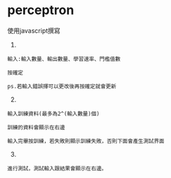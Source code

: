 # perceptron
使用javascript撰寫

1.

	輸入:輸入數量、輸出數量、學習速率、門檻值數
	
	按確定
	
	ps.若輸入錯誤擇可以更改後再按確定就會更新
	
2.

	輸入訓練資料(最多為2^(輸入數量)個)
	
	訓練的資料會顯示在右邊
	
	輸入完畢按訓練，若失敗則顯示訓練失敗，否則下面會產生測試界面
	
3.

	進行測試，測試輸入跟結果會顯示在右邊。
	
